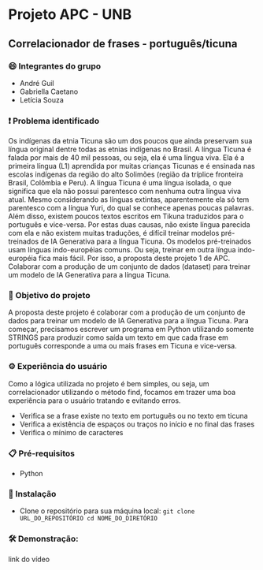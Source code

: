 # Projeto APC - UNB 
## Correlacionador de frases - português/ticuna

### :smile: Integrantes do grupo
- André Guil
- Gabriella Caetano
- Letícia Souza
### :exclamation: Problema identificado
Os indígenas da etnia Ticuna são um dos poucos que ainda preservam sua língua original dentre
todas as etnias indígenas no Brasil. A língua Ticuna é falada por mais de 40 mil pessoas, ou seja,
ela é uma língua viva. Ela é a primeira língua (L1) aprendida por muitas crianças Ticunas e é
ensinada nas escolas indígenas da região do alto Solimões (região da tríplice fronteira Brasil,
Colômbia e Peru).
A língua Ticuna é uma língua isolada, o que significa que ela não possui parentesco com
nenhuma outra língua viva atual. Mesmo considerando as línguas extintas, aparentemente ela
só tem parentesco com a língua Yuri, do qual se conhece apenas poucas palavras. Além disso,
existem poucos textos escritos em Tikuna traduzidos para o português e vice-versa. Por estas
duas causas, não existe língua parecida com ela e não existem muitas traduções, é difícil treinar
modelos pré-treinados de IA Generativa para a língua Ticuna. Os modelos pré-treinados usam
línguas indo-européias comuns. Ou seja, treinar em outra língua indo-européia fica mais fácil.
Por isso, a proposta deste projeto 1 de APC. Colaborar com a produção de um conjunto de dados
(dataset) para treinar um modelo de IA Generativa para a língua Ticuna.

### 🚀 Objetivo do projeto
 A proposta deste projeto é colaborar com a produção de um conjunto de dados para treinar um modelo de IA Generativa para a língua Ticuna.
Para começar, precisamos escrever um programa em Python utilizando somente STRINGS para produzir como saída um texto em que cada frase em português corresponde a uma ou mais frases em Ticuna e vice-versa.

### ⚙️ Experiência do usuário
Como a lógica utilizada no projeto é bem simples, ou seja, um correlacionador utilizando o método find, focamos em trazer uma boa experiência para o usuário tratando e evitando erros.
- Verifica se a frase existe no texto em português ou no texto em ticuna
- Verifica a existência de espaços ou traços no início e no final das frases
- Verifica o mínimo de caracteres

### 📋 Pré-requisitos
- Python

### 🔧 Instalação
- Clone o repositório para sua máquina local: ```git clone URL_DO_REPOSITÓRIO cd NOME_DO_DIRETÓRIO ```

### 🛠️ Demonstração:
link do vídeo
